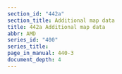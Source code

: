 ```yaml
---
section_id: "442a"
section_title: Additional map data
title: 442a Additional map data
abbr: AMD
series_id: "400"
series_title: 
page_in_manual: 440-3
document_depth: 4
---
```

